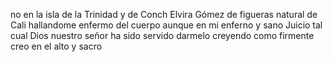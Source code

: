 no en la isla de la Trinidad y de Conch Elvira Gómez de figueras
natural de Cali hallandome enfermo del cuerpo aunque en mi
enferno y sano Juicio tal cual Dios nuestro señor ha sido servido
darmelo creyendo como firmente creo en el alto y sacro
